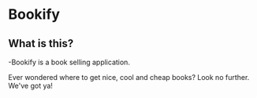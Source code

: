 # Bookify

## What is this?
-Bookify is a book selling application.

Ever wondered where to get nice, cool and cheap books?
Look no further. We've got ya!

